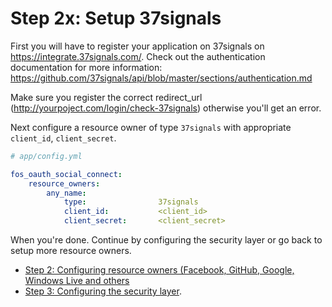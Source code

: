 Step 2x: Setup 37signals
========================
First you will have to register your application on 37signals on https://integrate.37signals.com/. Check out the
authentication documentation for more information: https://github.com/37signals/api/blob/master/sections/authentication.md

Make sure you register the correct redirect_url (http://yourpoject.com/login/check-37signals) otherwise you'll get an error.

Next configure a resource owner of type `37signals` with appropriate `client_id`,
`client_secret`.

```yaml
# app/config.yml

fos_oauth_social_connect:
    resource_owners:
        any_name:
            type:                37signals
            client_id:           <client_id>
            client_secret:       <client_secret>
```

When you're done. Continue by configuring the security layer or go back to
setup more resource owners.

- [Step 2: Configuring resource owners (Facebook, GitHub, Google, Windows Live and others](../2-configuring_resource_owners.md)
- [Step 3: Configuring the security layer](../3-configuring_the_security_layer.md).
